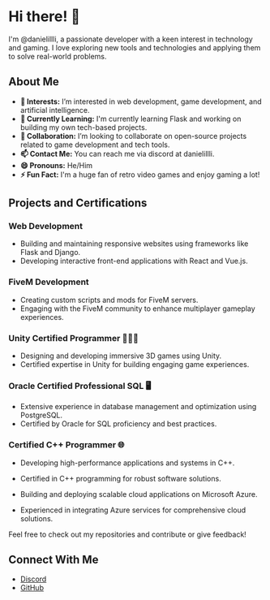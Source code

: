 # Hi there! 👋

I'm @danielillli, a passionate developer with a keen interest in technology and gaming. I love exploring new tools and technologies and applying them to solve real-world problems.

## About Me

- **👀 Interests:** I’m interested in web development, game development, and artificial intelligence.
- **🌱 Currently Learning:** I'm currently learning Flask and working on building my own tech-based projects.
- **💞️ Collaboration:** I’m looking to collaborate on open-source projects related to game development and tech tools.
- **📫 Contact Me:** You can reach me via discord at danielillli.
- **😄 Pronouns:** He/Him
- **⚡ Fun Fact:** I'm a huge fan of retro video games and enjoy gaming a lot!

## Projects and Certifications

### Web Development

- Building and maintaining responsive websites using frameworks like Flask and Django.
- Developing interactive front-end applications with React and Vue.js.

### FiveM Development

- Creating custom scripts and mods for FiveM servers.
- Engaging with the FiveM community to enhance multiplayer gameplay experiences.

### Unity Certified Programmer 🧑🏼‍💻

- Designing and developing immersive 3D games using Unity.
- Certified expertise in Unity for building engaging game experiences.

### Oracle Certified Professional SQL 🖥️

- Extensive experience in database management and optimization using PostgreSQL.
- Certified by Oracle for SQL proficiency and best practices.

### Certified C++ Programmer 🌐

- Developing high-performance applications and systems in C++.
- Certified in C++ programming for robust software solutions.

- Building and deploying scalable cloud applications on Microsoft Azure.
- Experienced in integrating Azure services for comprehensive cloud solutions.


Feel free to check out my repositories and contribute or give feedback!

## Connect With Me

- [Discord](https://discord.gg/6ZxgfVPZQu)
- [GitHub](https://github.com/danielillli)
